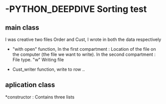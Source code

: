# -PYTHON_DEEPDIVE Sorting test

## main class
I was creative two files Order and Cust, I wrote in both the data respectively
* "with open" function,
In the first compartment : Location of the file on the computer (the file we want to write).
In the second compartment : File type. "w" Writing file

* Cust_writer function,
write to row ..

## aplication class
*constructor : Contains three lists




